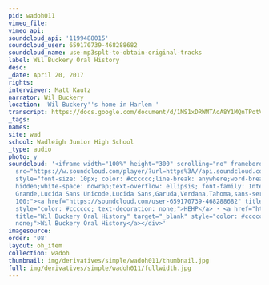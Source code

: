 ```yaml
---
pid: wadoh011
vimeo_file:
vimeo_api:
soundcloud_api: '1199488015'
soundcloud_user: 659170739-468288682
soundcloud_name: use-mp3splt-to-obtain-original-tracks
label: Wil Buckery Oral History
desc:
_date: April 20, 2017
rights:
interviewer: Matt Kautz
narrator: Wil Buckery
location: 'Wil Buckery''s home in Harlem '
transcript: https://docs.google.com/document/d/1MS1xDRWMTAoA8Y1MQnTPotVc2PTW7O44aEhlazk-JNQ/edit?usp=sharing
_tags:
names:
site: wad
school: Wadleigh Junior High School
_type: audio
photo: y
soundcloud: '<iframe width="100%" height="300" scrolling="no" frameborder="no" allow="autoplay"
  src="https://w.soundcloud.com/player/?url=https%3A//api.soundcloud.com/tracks/1199488015&color=%23ff5500&auto_play=false&hide_related=false&show_comments=true&show_user=true&show_reposts=false&show_teaser=true&visual=true"></iframe><div
  style="font-size: 10px; color: #cccccc;line-break: anywhere;word-break: normal;overflow:
  hidden;white-space: nowrap;text-overflow: ellipsis; font-family: Interstate,Lucida
  Grande,Lucida Sans Unicode,Lucida Sans,Garuda,Verdana,Tahoma,sans-serif;font-weight:
  100;"><a href="https://soundcloud.com/user-659170739-468288682" title="HEHP" target="_blank"
  style="color: #cccccc; text-decoration: none;">HEHP</a> · <a href="https://soundcloud.com/user-659170739-468288682/use-mp3splt-to-obtain-original-tracks"
  title="Wil Buckery Oral History" target="_blank" style="color: #cccccc; text-decoration:
  none;">Wil Buckery Oral History</a></div>'
imagesource:
order: '08'
layout: oh_item
collection: wadoh
thumbnail: img/derivatives/simple/wadoh011/thumbnail.jpg
full: img/derivatives/simple/wadoh011/fullwidth.jpg
---
```

